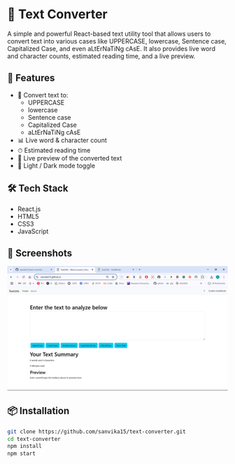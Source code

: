 # 📝 Text Converter

A simple and powerful React-based text utility tool that allows users to convert text into various cases like UPPERCASE, lowercase, Sentence case, Capitalized Case, and even aLtErNaTiNg cAsE. It also provides live word and character counts, estimated reading time, and a live preview.

## 🚀 Features

- 🔡 Convert text to:
  - UPPERCASE
  - lowercase
  - Sentence case
  - Capitalized Case
  - aLtErNaTiNg cAsE
- 📊 Live word & character count
- ⏱ Estimated reading time
- 👀 Live preview of the converted text
- 🌙 Light / Dark mode toggle

## 🛠 Tech Stack

- React.js
- HTML5
- CSS3
- JavaScript

## 📸 Screenshots

![Text Converter Preview](preview.png)

## 📦 Installation

```bash
git clone https://github.com/sanvika15/text-converter.git
cd text-converter
npm install
npm start
